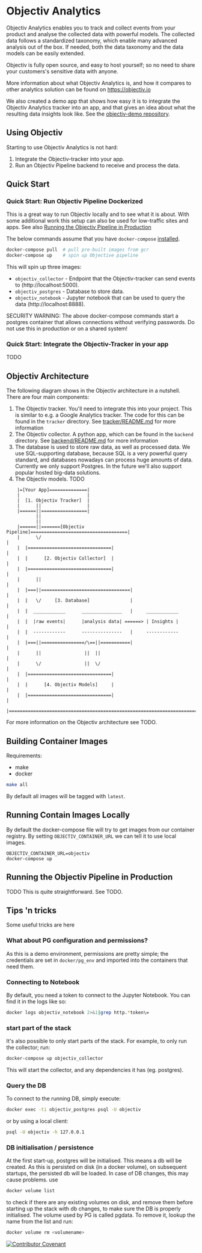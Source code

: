 # Objectiv Analytics
Objectiv Analytics enables you to track and collect events from your product and analyse the collected data
with powerful models. The collected data follows a standardized taxonomy, which enable many advanced
analysis out of the box. If needed, both the data taxonomy and the data models can be easily extended.

Objectiv is fully open source, and easy to host yourself; so no need to share your customers's sensitive
data with anyone.

More information about what Objectiv Analytics is, and how it compares to other analytics solution can be
found on https://objectiv.io

We also created a demo app that shows how easy it is to integrate the Objectiv Analytics tracker into an
app, and that gives an idea about what the resulting data insights look like.
See the [objectiv-demo repository](https://github.com/objectiv/objectiv-demo).


## Using Objectiv
Starting to use Objectiv Analytics is not hard:
1. Integrate the Objectiv-tracker into your app.
2. Run an Objectiv Pipeline backend to receive and process the data.

## Quick Start
### Quick Start: Run Objectiv Pipeline Dockerized
This is a great way to run Objectiv locally and to see what it is about. With some additional work this
setup can also be used for low-traffic sites and apps. See also
[Running the Objectiv Pipeline in Production](#running-the-objectiv-pipeline-in-production)


The below commands assume that you have `docker-compose` [installed](https://docs.docker.com/compose/install/).
```bash
docker-compose pull  # pull pre-built images from gcr
docker-compose up    # spin up Objective pipeline
```
This will spin up three images:
* `objectiv_collector` - Endpoint that the Objectiv-tracker can send events to (http://localhost:5000).
* `objectiv_postgres` - Database to store data.
* `objectiv_notebook` - Jupyter notebook that can be used to query the data (http://localhost:8888).

SECURITY WARNING: The above docker-compose commands start a postgres container that allows connections
without verifying passwords. Do not use this in production or on a shared system!

### Quick Start: Integrate the Objectiv-Tracker in your app
TODO



## Objectiv Architecture
The following diagram shows in the Objectiv architecture in a nutshell. There are four main components:
1. The Objectiv tracker. You'll need to integrate this into your project.
   This is similar to e.g. a Google Analytics tracker.
   The code for this can be found in the `tracker` directory. 
   See [tracker/README.md](tracker/README.md) for more information
2. The Objectiv collector. A python app, which can be found in the `backend` directory.
   See [backend/README.md](backend/README.md) for more information
3. The database is used to store raw data, as well as processed data. We use SQL-supporting database,
   because SQL is a very powerful query standard, and databases nowadays can process huge amounts of data.
   Currently we only support Postgres. In the future we'll also support popular hosted big-data solutions.
4. The Objectiv models. TODO


```
    |=[Your App]==============|
    |                         |
    |  [1. Objectiv Tracker]  |
    |      ||                 |
    |======||=================|
           ||
           ||
    |======||=======[Objectiv Pipeline]====================================|
    |      \/                                                              |
    |  |===============================|                                   |
    |  |      [2. Objectiv Collector]  |                                   |
    |  |===============================|                                   |
    |      ||                                                              |
    |  |===||=================================|                            |
    |  |   \/     [3. Database]               |                            |
    |  |  ____________      _______________   |     ____________           |
    |  |  |raw events|      |analysis data| ======> | Insights |           |
    |  |  ------------      ---------------   |     ------------           |
    |  |===||================/\==||===========|                            |
    |      ||                ||  ||                                        |
    |      \/                ||  \/                                        |
    |  |===============================|                                   |
    |  |      [4. Objectiv Models]     |                                   |
    |  |===============================|                                   |
    |======================================================================|
```
For more information on the Objectiv architecture see TODO.


## Building Container Images
Requirements:
* make
* docker
```bash
make all
```

By default all images will be tagged with `latest`.

## Running Contain Images Locally
By default the docker-compose file will try to get images from our container registry. By setting 
`OBJECTIV_CONTAINER_URL` we can tell it to use local images.

```console
OBJECTIV_CONTAINER_URL=objectiv
docker-compose up
```

## Running the Objectiv Pipeline in Production
TODO
This is quite straightforward. See TODO.



## Tips 'n tricks
Some useful tricks are here

### What about PG configuration and permissions?
As this is a demo environment, permissions are pretty simple; the credentials are set in 
`docker/pg_env` and imported into the containers that need them.

### Connecting to Notebook
By default, you need a token to connect to the Jupyter Notebook. You can find it in
the logs like so:
```bash
docker logs objectiv_notebook 2>&1|grep http.*token\=
```

### start part of the stack
It's also possible to only start parts of the stack. For example, to only run the collector; run:

```bash
docker-compose up objectiv_collector
```

This will start the collector, and any dependencies it has (eg. postgres).

### Query the DB
To connect to the running DB, simply execute:
```bash
docker exec -ti objectiv_postgres psql -U objectiv
```

or by using a local client:
```bash
psql -U objectiv -h 127.0.0.1
```

### DB initialisation / persistence
At the first start-up, postgres will be initialised. This means a db will be created. As 
this is persisted on disk (in a docker volume), on subsequent startups, the persisted db 
will be loaded. In case of DB changes, this may cause problems. use 

```bash
docker volume list
``` 
to check if there are any existing volumes on disk, and remove them before starting up 
the stack with db changes, to make sure the DB is properly initialised. The volume used by
PG is called pgdata. To remove it, lookup the name from the list and run:
```bash
docker volume rm <volumename>
```

[![Contributor Covenant](https://img.shields.io/badge/Contributor%20Covenant-2.0-4baaaa.svg)](CODE_OF_CONDUCT.md)
